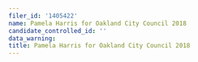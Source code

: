 ```yaml
---
filer_id: '1405422'
name: Pamela Harris for Oakland City Council 2018
candidate_controlled_id: ''
data_warning:
title: Pamela Harris for Oakland City Council 2018
---
```

